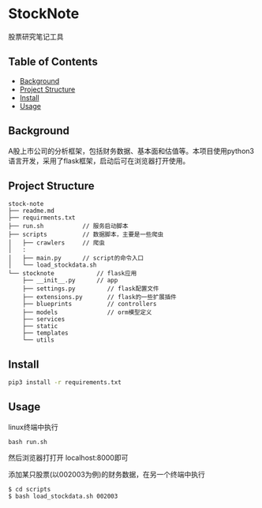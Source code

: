 # StockNote

股票研究笔记工具



## Table of Contents

- [Background](#background)
- [Project Structure](#project-structure)
- [Install](#install)
- [Usage](#usage)



## Background

A股上市公司的分析框架，包括财务数据、基本面和估值等。本项目使用python3语言开发，采用了flask框架，启动后可在浏览器打开使用。



## Project Structure

```
stock-note
├── readme.md
├── requirments.txt
├── run.sh           // 服务启动脚本
├── scripts          // 数据脚本，主要是一些爬虫
│   ├── crawlers     // 爬虫
│   :
│   ├── main.py      // script的命令入口
│   └── load_stockdata.sh
└── stocknote            // flask应用
    ├── __init__.py      // app
    ├── settings.py         // flask配置文件
    ├── extensions.py       // flask的一些扩展插件
    ├── blueprints          // controllers
    ├── models              // orm模型定义
    ├── services    
    ├── static
    ├── templates   
    └── utils

```



## Install

```bash
pip3 install -r requirements.txt
```



## Usage

linux终端中执行

```
bash run.sh
```

然后浏览器打打开 localhost:8000即可



添加某只股票(以002003为例)的财务数据，在另一个终端中执行

```
$ cd scripts
$ bash load_stockdata.sh 002003
```

